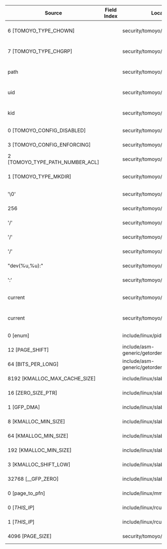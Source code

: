 | Source                          | Field Index | Location                          | Label at Source             |
|---------------------------------|-------------|-----------------------------------|-----------------------------|
| 6 [TOMOYO_TYPE_CHOWN]           |             | security/tomoyo/tomoyo.c:380      | operation, static, mediator |
| 7 [TOMOYO_TYPE_CHGRP]           |             | security/tomoyo/tomoyo.c:383      | operation, static, mediator |
| path                            |             | security/tomoyo/tomoyo.c:376      | object, dynamic, input      |
| uid                             |             | security/tomoyo/tomoyo.c:376      | operation, dynamic, input   |
| kid                             |             | security/tomoyo/tomoyo.c:376      | operation, dynamic, input   |
| 0 [TOMOYO_CONFIG_DISABLED]      |             | security/tomoyo/file.c:702        | all, static, mediator       |
| 3 [TOMOYO_CONFIG_ENFORCING]     |             | security/tomoyo/file.c:721        | all, static, mediator       |
| 2 [TOMOYO_TYPE_PATH_NUMBER_ACL] |             | security/tomoyo/file.c:710        | all, static, mediator       |
| 1 [TOMOYO_TYPE_MKDIR]           |             | security/tomoyo/file.c:708        | operation, static, mediator |
| '\0'                            |             | security/tomoyo/realpath.c:269    | all, static, mediator       |
| 256                             |             | security/tomoyo/realpath.c:125    | all, static, mediator       |
| '/'                             |             | security/tomoyo/realpath.c:158    | all, static, mediator       |
| '/'                             |             | security/tomoyo/realpath.c:127    | all, static, mediator       |
| '/'                             |             | security/tomoyo/realpath.c:130    | all, static, mediator       |
| "dev(%u,%u):"                   |             | security/tomoyo/realpath.c:185    | all, static, mediator       |
| ':'                             |             | security/tomoyo/realpath.c:203    | all, static, mediator       |
| current                         |             | security/tomoyo/common.h:1139     | subject, dynamic, external  |
| current                         |             | security/tomoyo/common.h:1124     | subject, dynamic, external  |
| 0 [enum]                        |             | include/linux/pid.h:6             | all, static, external       |
| 12 [PAGE_SHIFT]                 |             | include/asm-generic/getorder.h:18 | all, static, external       |
| 64 [BITS_PER_LONG]              |             | include/asm-generic/getorder.h:19 | all, static, external       |
| 8192 [KMALLOC_MAX_CACHE_SIZE]   |             | include/linux/slab.h:415          | all, static, external       |
| 16 [ZERO_SIZE_PTR]              |             | include/linux/slab.h:422          | all, static, external       |
| 1 [GFP_DMA]                     |             | include/linux/slab.h:418          | all, static, external       |
| 8 [KMALLOC_MIN_SIZE]            |             | include/linux/slab.h:252          | all, static, external       |
| 64 [KMALLOC_MIN_SIZE]           |             | include/linux/slab.h:255          | all, static, external       |
| 192 [KMALLOC_MIN_SIZE]          |             | include/linux/slab.h:257          | all, static, external       |
| 3 [KMALLOC_SHIFT_LOW]           |             | include/linux/slab.h:253          | all, static, external       |
| 32768 [__GFP_ZERO]              |             | include/linux/slab.h:578          | all, static, external       |
| 0 [page_to_pfn]                 |             | include/linux/mm.h:951            | all, static, external       |
| 0 [_THIS_IP_]                   |             | include/linux/rcupdate.h:418      | all, static, external       |
| 1 [_THIS_IP_]                   |             | include/linux/rcupdate.h:423      | all, static, external       |
| 4096 [PAGE_SIZE]                |             | security/tomoyo/common.h:1306     | all, static, external       |